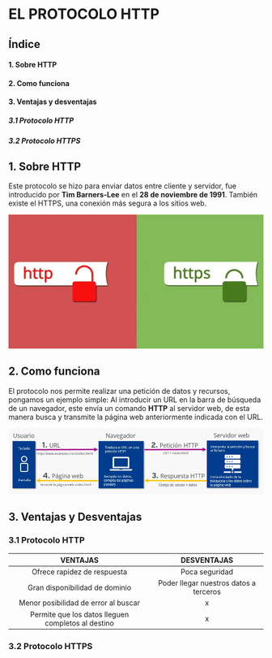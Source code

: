 # EL PROTOCOLO HTTP

## Índice

#### 1. Sobre HTTP

#### 2. Como funciona

#### 3. Ventajas y desventajas

#####   3.1 Protocolo HTTP

#####   3.2 Protocolo HTTPS

## 1. Sobre HTTP

Este protocolo se hizo para enviar datos entre cliente y servidor, fue introducido por **Tim Barners-Lee** en el **28 de noviembre de 1991**. También existe el HTTPS, una conexión más segura a los sitios web.

![ImagenHTTP](https://github.com/loltop776/SMX2-M8UF1A1-HistoriaWeb-1989-1994-TheHTTPProtocol-JesusFortea/blob/main/HTTP%20y%20HTTPS.jpg "ImagenHTTP")

## 2. Como funciona

El protocolo nos permite realizar una petición de datos y recursos, pongamos un ejemplo simple: Al introducir un URL en la barra de búsqueda de un navegador, este envía un comando **HTTP** al servidor web, de esta manera busca y transmite la página web anteriormente indicada con el URL.

![ImagenEjHTTP](https://github.com/loltop776/SMX2-M8UF1A1-HistoriaWeb-1989-1994-TheHTTPProtocol-JesusFortea/blob/main/Sin%20t%C3%ADtulo.jpg "ImagenEjHTTP")

## 3. Ventajas y Desventajas

###     3.1 Protocolo HTTP

| VENTAJAS | DESVENTAJAS |
| :-------------------: | :-------------------: |
| Ofrece rapidez de respuesta | Poca seguridad |
| Gran disponibilidad de dominio | Poder llegar nuestros datos a terceros |
| Menor posibilidad de error al buscar | x |
| Permite que los datos lleguen completos al destino | x |

###     3.2 Protocolo HTTPS